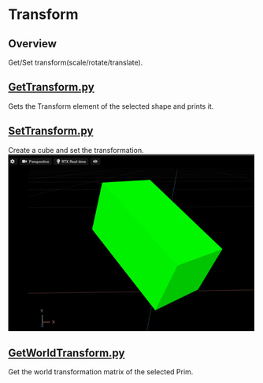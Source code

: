 # Transform

## Overview

Get/Set transform(scale/rotate/translate).    

## [GetTransform.py](./GetTransform.py)    

Gets the Transform element of the selected shape and prints it.     

## [SetTransform.py](./SetTransform.py)    

Create a cube and set the transformation.     
![SetTransform.jpg](./images/SetTransform.jpg)    

## [GetWorldTransform.py](./GetWorldTransform.py)    

Get the world transformation matrix of the selected Prim.    


